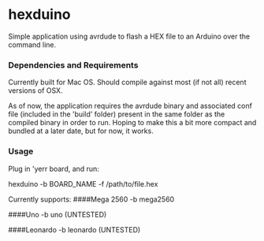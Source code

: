 hexduino
========

Simple application using avrdude to flash a HEX file to an Arduino over the command line.

### Dependencies and Requirements

Currently built for Mac OS. Should compile against most (if not all) recent versions of OSX.

As of now, the application requires the avrdude binary and associated conf file (included in the 'build' folder) present in the same folder as the compiled binary in order to run. Hoping to make this a bit more compact and bundled at a later date, but for now, it works.

### Usage

Plug in 'yerr board, and run:

hexduino -b BOARD_NAME -f /path/to/file.hex

Currently supports:
####Mega 2560 
-b mega2560

####Uno
-b uno
(UNTESTED)

####Leonardo
-b leonardo
(UNTESTED)

